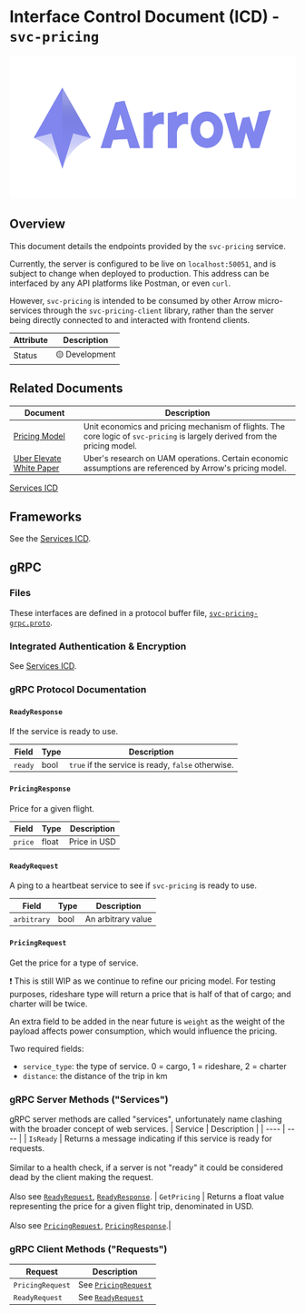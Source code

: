 # Interface Control Document (ICD) - `svc-pricing`

<center>

<img src="https://github.com/Arrow-air/tf-github/raw/main/src/templates/doc-banner-services.png" style="height:250px" />

</center>

## Overview

This document details the endpoints provided by the `svc-pricing` service.

Currently, the server is configured to be live on `localhost:50051`, and is subject to change when deployed to production. This address can be interfaced by any API platforms like Postman, or even `curl`. 

However, `svc-pricing` is intended to be consumed by other Arrow micro-services through the `svc-pricing-client` library, rather than the server being directly connected to and interacted with frontend clients.


Attribute | Description
--- | ---
Status | :yellow_circle: Development

## Related Documents

Document | Description
--- | ---
[Pricing Model](https://docs.google.com/spreadsheets/d/1mjPtaIn3E5m7r4nyKt_sJKG9BSFm2ty7Gzo7OqERxwo) | Unit economics and pricing mechanism of flights. The core logic of `svc-pricing` is largely derived from the pricing model.
[Uber Elevate White Paper](https://evtol.news/__media/PDFs/UberElevateWhitePaperOct2016.pdf) | Uber's research on UAM operations. Certain economic assumptions are referenced by Arrow's pricing model.
[Services ICD](https://github.com/Arrow-air/se-services/blob/develop/docs/icd.md)
## Frameworks

See the [Services ICD](https://github.com/Arrow-air/se-services/blob/develop/docs/icd.md).


## gRPC

### Files

These interfaces are defined in a protocol buffer file, [`svc-pricing-grpc.proto`](../proto/svc-pricing-grpc.proto).

### Integrated Authentication & Encryption

See [Services ICD](https://github.com/Arrow-air/se-services/blob/develop/docs/icd.md).

### gRPC Protocol Documentation

#### `ReadyResponse`
If the service is ready to use.


| Field | Type | Description |
| ----- | ---- | ----------- |
| `ready` | bool |  `true` if the service is ready, `false` otherwise. |


#### `PricingResponse`
Price for a given flight. 

| Field | Type | Description |
| ----- | ---- | ----------- |
| `price` | float | Price in USD |

#### `ReadyRequest`
A ping to a heartbeat service to see if `svc-pricing` is ready to use.


| Field | Type | Description |
| ----- | ---- | ----------- |
| `arbitrary` | bool  | An arbitrary value |

#### `PricingRequest`
Get the price for a type of service.

:exclamation: This is still WIP as we continue to refine our pricing model. For testing purposes, rideshare type will return a price that is half of that of cargo; and charter will be twice.

An extra field to be added in the near future is `weight` as the weight of the payload affects power consumption, which would influence the pricing.

Two required fields:
- `service_type`: the type of service. 0 = cargo, 1 = rideshare, 2 =
  charter
- `distance`: the distance of the trip in km

### gRPC Server Methods ("Services")

gRPC server methods are called "services", unfortunately name clashing with the broader concept of web services.
| Service | Description |
| ---- | ---- |
| `IsReady` | Returns a message indicating if this service is ready for requests.<br> <br>Similar to a health check, if a server is not "ready" it could be considered dead by the client making the request.<br> <br> Also see [`ReadyRequest`](#readyrequest), [`ReadyResponse`](#readyresponse).
| `GetPricing` | Returns a float value representing the price for a given flight trip, denominated in USD.<br> <br> Also see [`PricingRequest`](#pricingrequest), [`PricingResponse`](#pricingresponse).|

### gRPC Client Methods ("Requests")

| Request | Description |
| ------    | ------- |
| `PricingRequest` | See [`PricingRequest`](#pricingrequest)
| `ReadyRequest` | See [`ReadyRequest`](#readyrequest) |
